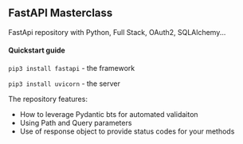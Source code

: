 ## FastAPI Masterclass
FastApi repository with Python, Full Stack, OAuth2, SQLAlchemy...

#### Quickstart guide 

```pip3 install fastapi``` - the framework

```pip3 install uvicorn``` - the server


The repository features:
- How to leverage Pydantic bts for automated validaiton
- Using Path and Query parameters 
- Use of response object to provide status codes for your methods

